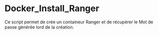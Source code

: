 # Docker_Install_Ranger
Ce script permet de crée un containeur Ranger et de récupérer le Mot de passe générée lord de la création.
